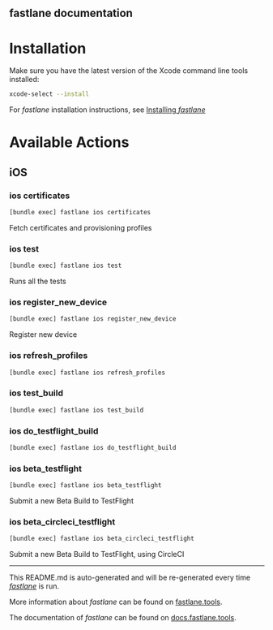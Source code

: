 fastlane documentation
----

# Installation

Make sure you have the latest version of the Xcode command line tools installed:

```sh
xcode-select --install
```

For _fastlane_ installation instructions, see [Installing _fastlane_](https://docs.fastlane.tools/#installing-fastlane)

# Available Actions

## iOS

### ios certificates

```sh
[bundle exec] fastlane ios certificates
```

Fetch certificates and provisioning profiles

### ios test

```sh
[bundle exec] fastlane ios test
```

Runs all the tests

### ios register_new_device

```sh
[bundle exec] fastlane ios register_new_device
```

Register new device

### ios refresh_profiles

```sh
[bundle exec] fastlane ios refresh_profiles
```



### ios test_build

```sh
[bundle exec] fastlane ios test_build
```



### ios do_testflight_build

```sh
[bundle exec] fastlane ios do_testflight_build
```



### ios beta_testflight

```sh
[bundle exec] fastlane ios beta_testflight
```

Submit a new Beta Build to TestFlight

### ios beta_circleci_testflight

```sh
[bundle exec] fastlane ios beta_circleci_testflight
```

Submit a new Beta Build to TestFlight, using CircleCI

----

This README.md is auto-generated and will be re-generated every time [_fastlane_](https://fastlane.tools) is run.

More information about _fastlane_ can be found on [fastlane.tools](https://fastlane.tools).

The documentation of _fastlane_ can be found on [docs.fastlane.tools](https://docs.fastlane.tools).

